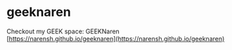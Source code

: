 # geeknaren

Checkout my GEEK space: GEEKNaren<br/>
[https://narensh.github.io/geeknaren](https://narensh.github.io/geeknaren)
